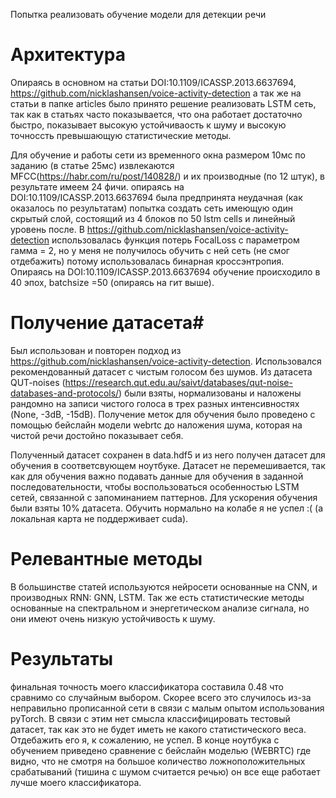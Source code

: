 Попытка реализовать обучение модели для детекции речи
# Архитектура #
Опираясь в основном на статьи DOI:10.1109/ICASSP.2013.6637694, https://github.com/nicklashansen/voice-activity-detection а так же на статьи в папке articles было принято решение реализовать LSTM сеть, так как в статьях часто показывается, что она работает достаточно быстро, показывает высокую устойчиваость к шуму и высокую точноссть превышающую статистические методы.

Для обучение и работы сети из временного окна размером 10мс по заданию (в статье 25мс) извлекаются MFCC(https://habr.com/ru/post/140828/) и их производные (по 12 штук), в результате имеем 24 фичи. опираясь на DOI:10.1109/ICASSP.2013.6637694 была предпринята неудачная (как оказалось по результатам) попытка создать сеть имеющую один скрытый слой, состоящий из 4 блоков по 50 lstm cells и линейный уровень после. В https://github.com/nicklashansen/voice-activity-detection использовалась функция потерь FocalLoss с параметром гамма = 2, но у меня не получилось обучить с ней сеть (не смог отдебажить) потому использовалась бинарная кроссэнтропия. Опираясь на DOI:10.1109/ICASSP.2013.6637694 обучение происходило в 40 эпох, batchsize =50 (опираясь на гит выше).

# Получение датасета#

Был использован и повторен подход из  https://github.com/nicklashansen/voice-activity-detection. Использовался рекомендованный датасет с чистым голосом без шумов. Из датасета QUT-noises (https://research.qut.edu.au/saivt/databases/qut-noise-databases-and-protocols/) были взяты, нормализованы и наложены рандомно на записи чистого голоса в трех разных интенсивностях (None, -3dB, -15dB). Получение меток для обучения было проведено с помощью бейслайн модели webrtc до наложения шума, которая на чистой речи достойно показывает себя.

Полученный датасет сохранен в data.hdf5 и из него получен датасет для обучения в соответсвующем ноутбуке. Датасет не перемешивается, так как для обучения важно подавать данные для обучения в заданной последовательности, чтобы воспользоваться особенностью LSTM сетей, связанной с запоминанием паттернов. Для ускорения обучения были взяты 10% датасета. Обучить нормально на колабе я не успел :( (а локальная карта не поддерживает cuda).

# Релевантные методы #

В большинстве статей используются нейросети основанные на CNN, и производных RNN: GNN, LSTM. Так же есть статистические методы основанные на спектральном и энергетическом анализе сигнала, но они имеют очень низкую устойчивость к шуму.

# Результаты #

финальная точность моего классификатора составила 0.48 что сравнимо со случайным выбором. Скорее всего это случилось из-за неправильно прописанной сети в связи с малым опытом использования pyTorch. В связи с этим нет смысла классифицировать тестовый датасет, так как это не будет иметь не какого статистического веса. Отдебажить его я, к сожалению, не успел. В конце ноутбука с обучением приведено сравнение с бейслайн моделью (WEBRTC) где видно, что не смотря на большое количество ложноположительных срабатываний (тишина с шумом считается речью) он все еще работает лучше моего классификатора.
